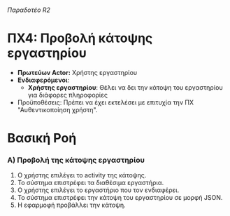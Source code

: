 ###### Παραδοτέο R2

# ΠΧ4: Προβολή κάτοψης εργαστηρίου

* **Πρωτεύων Actor:** Χρήστης εργαστηρίου
* **Ενδιαφερόμενοι**:
    * **Χρήστης εργαστηρίου**: Θέλει να δει την κάτοψη του εργαστηρίου για διάφορες πληροφορίες
* Προϋποθέσεις: Πρέπει να έχει εκτελέσει με επιτυχία την ΠΧ "Αυθεντικοποίηση χρήστη".

# Βασική Ροή

### Α) Προβολή της κάτοψης εργαστηρίου

1. Ο χρήστης επιλέγει το activity της κάτοψης.
2. Το σύστημα επιστρέφει τα διαθέσιμα εργαστήρια.
3. Ο χρήστης επιλέγει το εργαστήριο που τον ενδιαφέρει.
4. Το σύστημα επιστρέφει την κάτοψη του εργαστηρίου σε μορφή JSON.
5. Η εφαρμοφή προβάλλει την κάτοψη.
